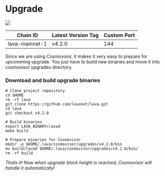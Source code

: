 # Upgrade

![](https://services.kjnodes.com/assets/images/logos/lava.png)

| Chain ID       | Latest Version Tag | Custom Port |
| -------------- | ------------------ | ----------- |
| lava-mainnet-1 | v4.2.0             | 144         |

Since we are using Cosmovisor, it makes it very easy to prepare for upcomming upgrade. You just have to build new binaries and move it into cosmovisor upgrades directory.

### Download and build upgrade binaries <a href="#download-and-build-upgrade-binaries" id="download-and-build-upgrade-binaries"></a>

```
# Clone project repository
cd $HOME
rm -rf lava
git clone https://github.com/lavanet/lava.git
cd lava
git checkout v4.2.0

# Build binaries
export LAVA_BINARY=lavad
make build

# Prepare binaries for Cosmovisor
mkdir -p $HOME/.lava/cosmovisor/upgrades/v4.2.0/bin
mv build/lavad $HOME/.lava/cosmovisor/upgrades/v4.2.0/bin/
rm -rf build

```

_Thats it! Now when upgrade block height is reached, Cosmovisor will handle it automatically!_
